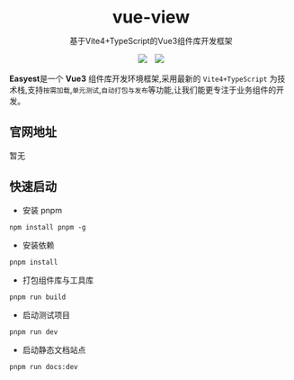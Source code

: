 <br />
<br />

<div style="text-align:center">
<b style="font-size:30px">vue-view</b>
<p>基于Vite4+TypeScript的Vue3组件库开发框架</p>
<img style="display:inline" src="https://img.shields.io/npm/v/@yangxinhao/vue-ui
" />

<img style="display:inline;margin-left:10px" src="https://img.shields.io/npm/dt/@yangxinhao/vue-ui" />
</div>

**Easyest**是一个 **Vue3** 组件库开发环境框架,采用最新的 `Vite4+TypeScript` 为技术栈,支持`按需加载`,`单元测试`,`自动打包与发布`等功能,让我们能更专注于业务组件的开发。

## 官网地址

暂无



## 快速启动

- 安装 pnpm

```
npm install pnpm -g
```

- 安装依赖

```
pnpm install
```

- 打包组件库与工具库

```
pnpm run build
```

- 启动测试项目

```
pnpm run dev
```

- 启动静态文档站点

```
pnpm run docs:dev
```
